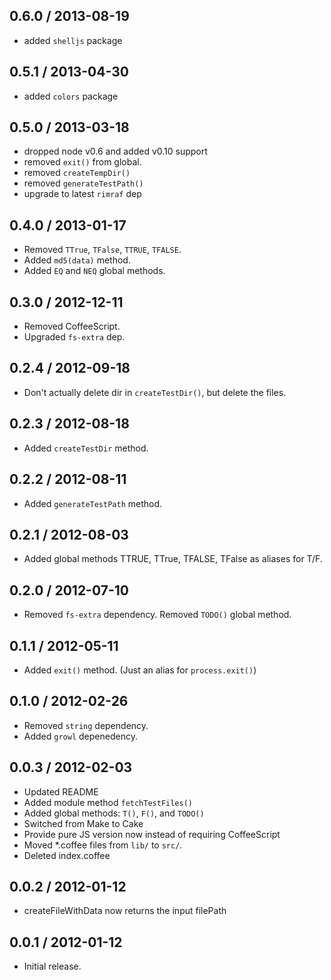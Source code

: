0.6.0 / 2013-08-19
------------------
* added `shelljs` package

0.5.1 / 2013-04-30
------------------
* added `colors` package

0.5.0 / 2013-03-18
------------------
* dropped node v0.6 and added v0.10 support
* removed `exit()` from global.
* removed `createTempDir()`
* removed `generateTestPath()`
* upgrade to latest `rimraf` dep

0.4.0 / 2013-01-17
------------------
* Removed `TTrue`, `TFalse`, `TTRUE`, `TFALSE`.
* Added `md5(data)` method.
* Added `EQ` and `NEQ` global methods.

0.3.0 / 2012-12-11
------------------
* Removed CoffeeScript.
* Upgraded `fs-extra` dep.

0.2.4 / 2012-09-18
------------------
* Don't actually delete dir in `createTestDir()`, but delete the files.

0.2.3 / 2012-08-18
------------------
* Added `createTestDir` method.

0.2.2 / 2012-08-11
------------------
* Added `generateTestPath` method.

0.2.1 / 2012-08-03
------------------
* Added global methods TTRUE, TTrue, TFALSE, TFalse as aliases for T/F.

0.2.0 / 2012-07-10
------------------
* Removed `fs-extra` dependency. Removed `TODO()` global method.

0.1.1 / 2012-05-11
------------------
* Added `exit()` method. (Just an alias for `process.exit()`)

0.1.0 / 2012-02-26
------------------
* Removed `string` dependency.
* Added `growl` depenedency.

0.0.3 / 2012-02-03
------------------
* Updated README
* Added module method `fetchTestFiles()`
* Added global methods: `T()`, `F()`, and `TODO()`
* Switched from Make to Cake
* Provide pure JS version now instead of requiring CoffeeScript
* Moved *.coffee files from `lib/` to `src/`.
* Deleted index.coffee

0.0.2 / 2012-01-12
------------------
* createFileWithData now returns the input filePath

0.0.1 / 2012-01-12
------------------
* Initial release.
